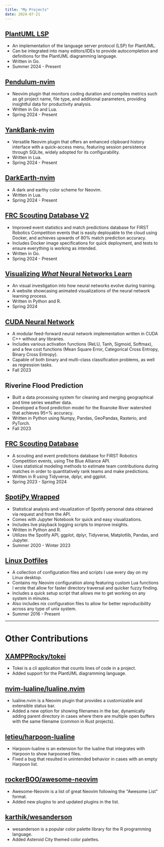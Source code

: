 ```yaml
---
title: "My Projects"
date: 2024-07-21
---
```


## [PlantUML LSP](https://github.com/ptdewey/plantuml-lsp)
* An implementation of the language server protocol (LSP) for PlantUML.
* Can be integrated into many editors/IDEs to provide autocompletion and definitions for the PlantUML diagramming language.
* Written in Go.
* Summer 2024 - Present

## [Pendulum-nvim](https://github.com/ptdewey/pendulum-nvim)
* Neovim plugin that monitors coding duration and compiles metrics such as git project name, file type, and additional parameters, providing insightful data for productivity analysis.
* Written in Go and Lua.
* Spring 2024 - Present

## [YankBank-nvim](https://github.com/ptdewey/yankbank-nvim)
* Versatile Neovim plugin that offers an enhanced clipboard history interface with a quick-access menu, featuring session persistence through SQLite, widely adopted for its configurability.
* Written in Lua.
* Spring 2024 - Present

## [DarkEarth-nvim](https://github.com/ptdewey/darkearth-nvim)
* A dark and earthy color scheme for Neovim.
* Written in Lua.
* Spring 2024 - Present

## [FRC Scouting Database V2](https://github.com/ptdewey/frc-scouting-database-v2)
* Improved event statistics and match predictions database for FIRST Robotics Competition events that is easily deployable to the cloud using Docker, and achieves upwards of 80% match prediction accuracy.
* Includes Docker image specifications for quick deployment, and tests to ensure everything is working as intended.
* Written in Go.
* Spring 2024 - Present

## [Visualizing *What* Neural Networks Learn](https://pdewey.com/neural-net-viz)
* An visual investigation into how neural networks evolve during training.
* A website showcasing animated visualizations of the neural network learning process.
* Written in Python and R.
* Spring 2024

## [CUDA Neural Network](https://github.com/ptdewey/cuda-nn)
* A modular feed-forward neural network implementation written in CUDA C++ without any libraries.
* Includes various activation functions (ReLU, Tanh, Sigmoid, Softmax), and a few cost functions (Mean Square Error, Categorical Cross Entropy, Binary Cross Entropy).
* Capable of both binary and multi-class classification problems, as well as regression tasks.
* Fall 2023

## Riverine Flood Prediction
* Built a data processing system for cleaning and merging geographical and time series weather data.
* Developed a flood prediction model for the Roanoke River watershed that achieves 95+% accuracy.
* Written in Python using Numpy, Pandas, GeoPandas, Rasterio, and PyTorch.
* Fall 2023

## [FRC Scouting Database](https://github.com/ptdewey/frc-scouting-database)
* A scouting and event predictions database for FIRST Robotics Competition events, using The Blue Alliance API.
* Uses statistical modeling methods to estimate team contributions during matches in order to quantitatively rank teams and make predictions.
* Written in R using Tidyverse, dplyr, and ggplot.
* Spring 2023 - Spring 2024

## [SpotiPy Wrapped](https://github.com/ptdewey/SpotiPy-Wrapped)
* Statistical analysis and visualization of Spotify personal data obtained via request and from the API.
* Comes with Jupyter Notebook for quick and easy visualizations.
* Includes live playback logging scripts to improve insights.
* Written in Python and R.
* Utilizes the Spotify API, ggplot, dplyr, Tidyverse, Matplotlib, Pandas, and Jupyter.
* Summer 2020 - Winter 2023

## [Linux Dotfiles](https://github.com/ptdewey/dotfiles)
* A collection of configuration files and scripts I use every day on my Linux desktop.
* Contains my Neovim configuration along featuring custom Lua functions I wrote that allow for faster directory traversal and quicker fuzzy finding.
* Includes a quick setup script that allows me to get working on any system in minutes.
* Also includes nix configuration files to allow for better reproducibility across any type of unix system.
* Summer 2016 - Present

---

# Other Contributions

## [XAMPPRocky/tokei](https://github.com/XAMPPRocky/tokei)
* Tokei is a cli application that counts lines of code in a project.
* Added support for the PlantUML diagramming language.

## [nvim-lualine/lualine.nvim](https://github.com/nvim-lualine/lualine.nvim)
* lualine.nvim is a Neovim plugin that provides a customizable and extensible status bar.
* Added a new option for showing filenames in the bar, dynamically adding parent directory in cases where there are multiple open buffers with the same filename (common in Rust projects).

## [letieu/harpoon-lualine](https://github.com/letieu/harpoon-lualine)
* Harpoon-lualine is an extension for the lualine that integrates with Harpoon to show harpooned files.
* Fixed a bug that resulted in unintended behavior in cases with an empty Harpoon list.

## [rockerBOO/awesome-neovim](https://github.com/rockerBOO/awesome-neovim)
* Awesome-Neovim is a list of great Neovim following the "Awesome List" format.
* Added new plugins to and updated plugins in the list.

## [karthik/wesanderson](https://github.com/karthik/wesanderson)
* wesanderson is a popular color palette library for the R programming language.
* Added Asteroid City themed color palettes.
